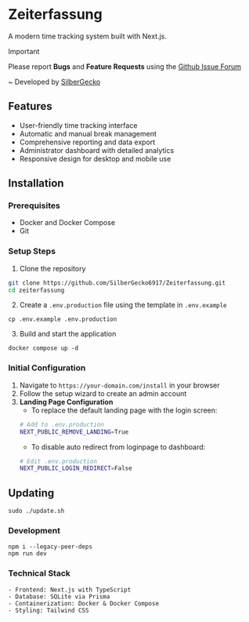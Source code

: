 # Zeiterfassung

A modern time tracking system built with Next.js.

> [!IMPORTANT]
> Please report **Bugs** and **Feature Requests** using the [Github Issue Forum](https://github.com/SilberGecko6917/Zeiterfassung/issues/new)

~ Developed by [SilberGecko](https://github.com/silbergecko6917)

## Features

- User-friendly time tracking interface
- Automatic and manual break management
- Comprehensive reporting and data export
- Administrator dashboard with detailed analytics
- Responsive design for desktop and mobile use

## Installation

### Prerequisites

- Docker and Docker Compose
- Git

### Setup Steps

1. Clone the repository
```bash
git clone https://github.com/SilberGecko6917/Zeiterfassung.git
cd zeiterfassung
```
2. Create a `.env.production` file using the template in `.env.example`
```run
cp .env.example .env.production
```
3. Build and start the application
```run
docker compose up -d
```

### Initial Configuration
1. Navigate to `https://your-domain.com/install` in your browser
2. Follow the setup wizard to create an admin account
3. **Landing Page Configuration**
   - To replace the default landing page with the login screen:
   ```bash
   # Add to .env.production
   NEXT_PUBLIC_REMOVE_LANDING=True
   ```
   - To disable auto redirect from loginpage to dashboard:
   ```bash
   # Edit .env.production
   NEXT_PUBLIC_LOGIN_REDIRECT=False
   ```

## Updating
```run
sudo ./update.sh
```

### Development
```run
npm i --legacy-peer-deps
npm run dev
```

### Technical Stack
    - Frontend: Next.js with TypeScript
    - Database: SQLite via Prisma
    - Containerization: Docker & Docker Compose
    - Styling: Tailwind CSS
